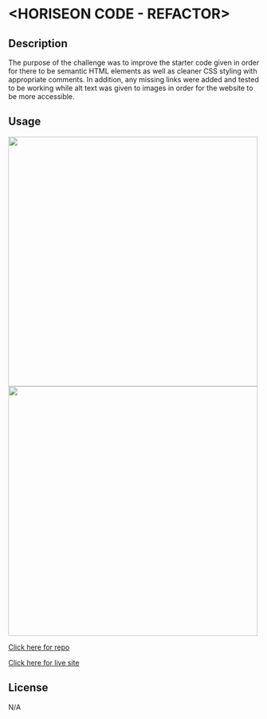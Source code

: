 # <HORISEON CODE - REFACTOR>

## Description

The purpose of the challenge was to improve the starter code given in order for there to be semantic HTML elements as well as cleaner CSS styling with appropriate comments. In addition, any missing links were added and tested to be working while alt text was given to images in order for the website to be more accessible.

## Usage

<img src="https://github.com/myrojoylee/refactor-code-module-challenge-one/blob/main/assets/images/screenshot.jpg" width = "500" />
<img src="https://github.com/myrojoylee/refactor-code-module-challenge-one/blob/main/assets/images/screenshot_2.jpg" width = "500" />

[Click here for repo](https://github.com/myrojoylee/refactor-code-module-challenge-one)

[Click here for live site](https://myrojoylee.github.io/refactor-code-module-challenge-one/)

## License

N/A
